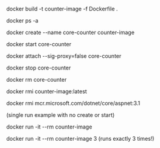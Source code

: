 docker build -t counter-image -f Dockerfile .

docker ps -a

docker create --name core-counter counter-image

docker start core-counter

docker attach --sig-proxy=false core-counter

docker stop core-counter

docker rm core-counter

docker rmi counter-image:latest

docker rmi mcr.microsoft.com/dotnet/core/aspnet:3.1

(single run example with no create or start)

docker run -it --rm counter-image

docker run -it --rm counter-image 3 (runs exactly 3 times!)